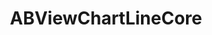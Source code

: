 ---
title: ABViewChartLineCore
layout: module
mod: 'module:ABViewChartLineCore'
category: core-views
---